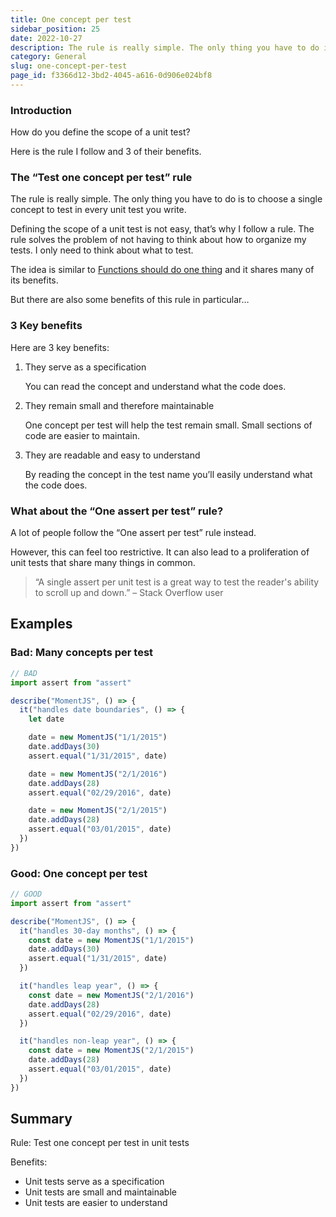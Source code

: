 ```yaml
---
title: One concept per test
sidebar_position: 25
date: 2022-10-27
description: The rule is really simple. The only thing you have to do is to choose a single concept to test in every unit test you write.
category: General
slug: one-concept-per-test
page_id: f3366d12-3bd2-4045-a616-0d906e024bf8
---
```


### Introduction

How do you define the scope of a unit test?

Here is the rule I follow and 3 of their benefits.

### The **“Test one concept per test” rule**

The rule is really simple. The only thing you have to do is to choose a single concept to test in every unit test you write.

Defining the scope of a unit test is not easy, that’s why I follow a rule. The rule solves the problem of not having to think about how to organize my tests. I only need to think about what to test.

The idea is similar to [Functions should do one thing](/docs/code-tips/functions-should-do-one-thing) and it shares many of its benefits.

But there are also some benefits of this rule in particular…

### 3 Key benefits

Here are 3 key benefits:

1. They serve as a specification

   You can read the concept and understand what the code does.

1. They remain small and therefore maintainable

   One concept per test will help the test remain small. Small sections of code are easier to maintain.

1. They are readable and easy to understand

   By reading the concept in the test name you’ll easily understand what the code does.

### What about the “One assert per test” rule?

A lot of people follow the “One assert per test” rule instead.

However, this can feel too restrictive. It can also lead to a proliferation of unit tests that share many things in common.

> “A single assert per unit test is a great way to test the reader's ability to scroll up and down.” – Stack Overflow user

## Examples

### Bad: Many concepts per test

```javascript
// BAD
import assert from "assert"

describe("MomentJS", () => {
  it("handles date boundaries", () => {
    let date

    date = new MomentJS("1/1/2015")
    date.addDays(30)
    assert.equal("1/31/2015", date)

    date = new MomentJS("2/1/2016")
    date.addDays(28)
    assert.equal("02/29/2016", date)

    date = new MomentJS("2/1/2015")
    date.addDays(28)
    assert.equal("03/01/2015", date)
  })
})
```

### Good: One concept per test

```javascript
// GOOD
import assert from "assert"

describe("MomentJS", () => {
  it("handles 30-day months", () => {
    const date = new MomentJS("1/1/2015")
    date.addDays(30)
    assert.equal("1/31/2015", date)
  })

  it("handles leap year", () => {
    const date = new MomentJS("2/1/2016")
    date.addDays(28)
    assert.equal("02/29/2016", date)
  })

  it("handles non-leap year", () => {
    const date = new MomentJS("2/1/2015")
    date.addDays(28)
    assert.equal("03/01/2015", date)
  })
})
```

## Summary

Rule: Test one concept per test in unit tests

Benefits:

- Unit tests serve as a specification
- Unit tests are small and maintainable
- Unit tests are easier to understand
